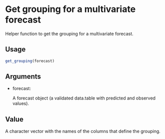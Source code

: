 # Get grouping for a multivariate forecast

Helper function to get the grouping for a multivariate forecast.

## Usage

``` r
get_grouping(forecast)
```

## Arguments

- forecast:

  A forecast object (a validated data.table with predicted and observed
  values).

## Value

A character vector with the names of the columns that define the
grouping.
